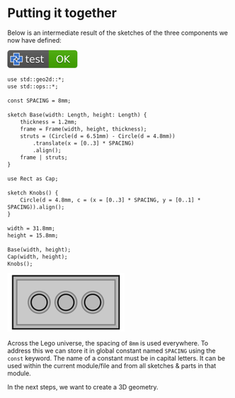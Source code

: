 # Putting it together

Below is an intermediate result of the sketches of the three components we now have defined:

[![test](.test/overview.svg)](.test/overview.log)

```µcad,overview
use std::geo2d::*;
use std::ops::*;

const SPACING = 8mm;

sketch Base(width: Length, height: Length) {
    thickness = 1.2mm;
    frame = Frame(width, height, thickness);
    struts = (Circle(d = 6.51mm) - Circle(d = 4.8mm))
        .translate(x = [0..3] * SPACING)
        .align();
    frame | struts;
}

use Rect as Cap;

sketch Knobs() {
    Circle(d = 4.8mm, c = (x = [0..3] * SPACING, y = [0..1] * SPACING)).align();
}

width = 31.8mm;
height = 15.8mm;

Base(width, height);
Cap(width, height);
Knobs();
```

![Picture](.test/overview-out.svg)

Across the Lego universe, the spacing of `8mm` is used everywhere.
To address this we can store it in global constant named `SPACING` using the `const` keyword.
The name of a constant must be in capital letters.
It can be used within the current module/file and from all sketches & parts in that module.

In the next steps, we want to create a 3D geometry.
